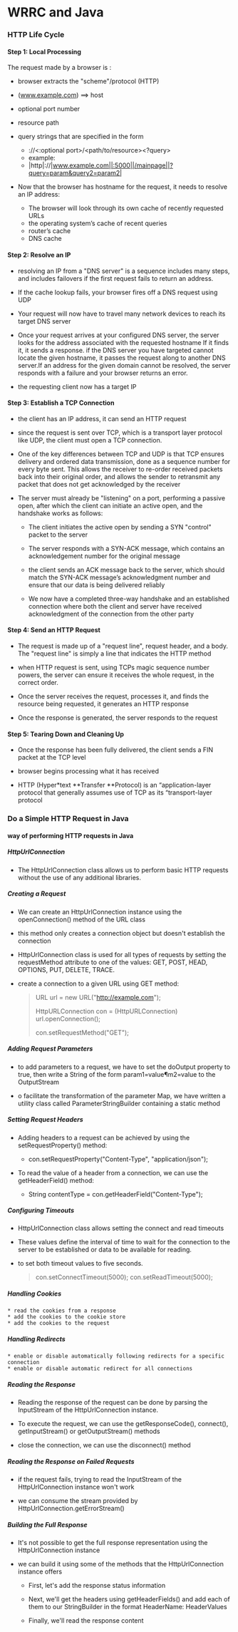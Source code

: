 # WRRC and Java

### HTTP Life Cycle 

#### Step 1: Local Processing

The request made by a browser is  : 

* browser extracts the "scheme"/protocol (HTTP)
* (www.example.com) ==> host
* optional port number
* resource path
* query strings that are specified in the form
    * <protocol>://<host><:optional port>/<path/to/resource><?query>
    * example: 
    * |http|://|www.example.com||:5000||/mainpage||?query=param&query2=param2|

* Now that the browser has hostname for the request, it needs to resolve an IP address:
    * The browser will look through its own cache of recently requested URLs
    * the operating system’s cache of recent queries
    * router’s cache
    *  DNS cache

#### Step 2: Resolve an IP

* resolving an IP from a "DNS server" is a sequence includes many steps, and includes failovers if the first request fails to return an address.

* If the cache lookup fails, your browser fires off a DNS request using UDP

* Your request will now have to travel many network devices to reach its target DNS server

* Once your request arrives at your configured DNS server, the server looks for the address associated with the requested hostname If it finds it, it sends a response. if the DNS server you have targeted cannot locate the given hostname, it passes the request along to another DNS server.If an address for the given domain cannot be resolved, the server responds with a failure and your browser returns an error.

* the requesting client now has a target IP

#### Step 3: Establish a TCP Connection

* the client has an IP address, it can send an HTTP request

* since the request is sent over TCP, which is a transport layer protocol like UDP, the client must open a TCP connection.

* One of the key differences between TCP and UDP is that TCP ensures delivery and ordered data transmission, done as a sequence number for every byte sent. This allows the receiver to re-order received packets back into their original order, and allows the sender to retransmit any packet that does not get acknowledged by the receiver

* The server must already be "listening" on a port, performing a passive open, after which the client can initiate an active open, and the handshake works as follows:

    * The client initiates the active open by sending a SYN "control" packet to the server

    * The server responds with a SYN-ACK message, which contains an acknowledgement number for the original message

    * the client sends an ACK message back to the server, which should match the SYN-ACK message’s acknowledgment number and ensure that our data is being delivered reliably

    * We now have a completed three-way handshake and an established connection where both the client and server have received acknowledgment of the connection from the other party


#### Step 4: Send an HTTP Request

* The request is made up of a "request line", request header, and a body. The "request line" is simply a line that indicates the HTTP method

* when HTTP request is sent, using TCPs magic sequence number powers, the server can ensure it receives the whole request, in the correct order.

* Once the server receives the request, processes it, and finds the resource being requested, it generates an HTTP response

* Once the response is generated, the server responds to the request


#### Step 5: Tearing Down and Cleaning Up 

* Once the response has been fully delivered, the client sends a FIN packet at the TCP level

* browser begins processing what it has received

* HTTP (Hyper*text **Transfer **Protocol) is an “application-layer protocol that generally assumes use of TCP as its “transport-layer protocol 


### Do a Simple HTTP Request in Java

####  way of performing HTTP requests in Java

##### HttpUrlConnection

* The HttpUrlConnection class allows us to perform basic HTTP requests without the use of any additional libraries.

#####  Creating a Request

* We can create an HttpUrlConnection instance using the openConnection() method of the URL class

* this method only creates a connection object but doesn't establish the connection

* HttpUrlConnection class is used for all types of requests by setting the requestMethod attribute to one of the values: GET, POST, HEAD, OPTIONS, PUT, DELETE, TRACE.

* create a connection to a given URL using GET method:

    >URL url = new URL("http://example.com");
    >
    >HttpURLConnection con = (HttpURLConnection) url.openConnection();
    >
    >con.setRequestMethod("GET");

#####  Adding Request Parameters

*  to add parameters to a request, we have to set the doOutput property to true, then write a String of the form param1=value¶m2=value to the OutputStream

* o facilitate the transformation of the parameter Map, we have written a utility class called ParameterStringBuilder containing a static method

##### Setting Request Headers

* Adding headers to a request can be achieved by using the setRequestProperty() method:
     * con.setRequestProperty("Content-Type", "application/json");

* To read the value of a header from a connection, we can use the getHeaderField() method:
    * String contentType = con.getHeaderField("Content-Type");

##### Configuring Timeouts

* HttpUrlConnection class allows setting the connect and read timeouts

* These values define the interval of time to wait for the connection to the server to be established or data to be available for reading. 

*  to set both timeout values to five seconds.

    > con.setConnectTimeout(5000);
    > con.setReadTimeout(5000);

##### Handling Cookies

    * read the cookies from a response
    * add the cookies to the cookie store
    * add the cookies to the request

##### Handling Redirects

    * enable or disable automatically following redirects for a specific connection
    * enable or disable automatic redirect for all connections


##### Reading the Response

* Reading the response of the request can be done by parsing the InputStream of the HttpUrlConnection instance.

* To execute the request, we can use the getResponseCode(), connect(), getInputStream() or getOutputStream() methods

* close the connection, we can use the disconnect() method


##### Reading the Response on Failed Requests

* if the request fails, trying to read the InputStream of the HttpUrlConnection instance won't work 

* we can consume the stream provided by HttpUrlConnection.getErrorStream()


##### Building the Full Response

* It's not possible to get the full response representation using the HttpUrlConnection instance

*  we can build it using some of the methods that the HttpUrlConnection instance offers

    * First, let's add the response status information

    * Next, we'll get the headers using getHeaderFields() and add each of them to our StringBuilder in the format HeaderName: HeaderValues
    
    * Finally, we'll read the response content
